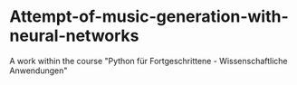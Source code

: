 # Attempt-of-music-generation-with-neural-networks
A work within the course "Python für Fortgeschrittene - Wissenschaftliche Anwendungen"
